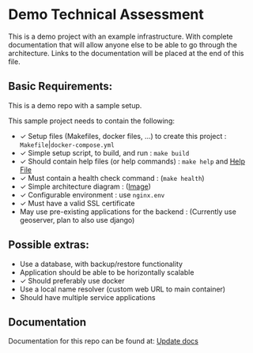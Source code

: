 # Demo Technical Assessment

This is a demo project with an example infrastructure. With complete documentation
that will allow anyone else to be able to go through the architecture. Links to
the documentation will be placed at the end of this file.

## Basic Requirements:

This is a demo repo with a sample setup.

This sample project needs to contain the following:

* ✓ Setup files (Makefiles, docker files, ...) to create this project : `Makefile`|`docker-compose.yml`
* ✓ Simple setup script, to build, and run : `make build`
* ✓ Should contain help files (or help commands) : `make help` and [Help File](docs/index.md)
* ✓ Must contain a health check command : (`make health`)
* ✓ Simple architecture diagram : ([Image](docs/infrastructure.png))
* ✓ Configurable environment : use ``nginx.env``
* ✓ Must have a valid SSL certificate
* May use pre-existing applications for the backend : (Currently use geoserver, plan to also use django)

## Possible extras:

* Use a database, with backup/restore functionality
* Application should be able to be horizontally scalable
* ✓ Should preferably use docker
* Use a local name resolver (custom web URL to main container)
* Should have multiple service applications

## Documentation

Documentation for this repo can be found at: [Update docs](docs/index.md)

